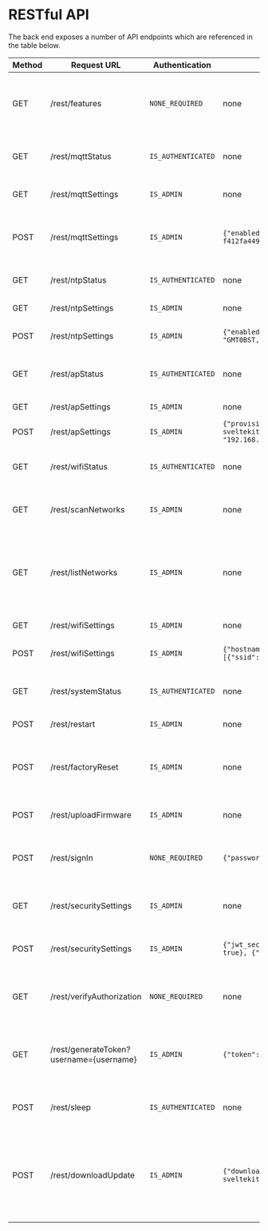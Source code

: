 # RESTful API

The back end exposes a number of API endpoints which are referenced in the table below.

| Method | Request URL                             | Authentication     | POST JSON Body                                                                                                                                                                                                                     | Info                                                                                    |
| ------ | --------------------------------------- | ------------------ | ---------------------------------------------------------------------------------------------------------------------------------------------------------------------------------------------------------------------------------- | --------------------------------------------------------------------------------------- |
| GET    | /rest/features                          | `NONE_REQUIRED`    | none                                                                                                                                                                                                                               | Tells the client which features of the UI should be use                                 |
| GET    | /rest/mqttStatus                        | `IS_AUTHENTICATED` | none                                                                                                                                                                                                                               | Current MQTT connection status                                                          |
| GET    | /rest/mqttSettings                      | `IS_ADMIN`         | none                                                                                                                                                                                                                               | Currently used MQTT settings                                                            |
| POST   | /rest/mqttSettings                      | `IS_ADMIN`         | `{"enabled":false,"uri":"mqtt://192.168.1.12:1883","username":"","password":"","client_id":"esp32-f412fa4495f8","keep_alive":120,"clean_session":true}`                                                                            | Update MQTT settings with new parameters                                                |
| GET    | /rest/ntpStatus                         | `IS_AUTHENTICATED` | none                                                                                                                                                                                                                               | Current NTP connection status                                                           |
| GET    | /rest/ntpSettings                       | `IS_ADMIN`         | none                                                                                                                                                                                                                               | Current NTP settings                                                                    |
| POST   | /rest/ntpSettings                       | `IS_ADMIN`         | `{"enabled": true,"server": "time.google.com","tz_label": "Europe/London","tz_format": "GMT0BST,M3.5.0/1,M10.5.0"}`                                                                                                                | Update the NTP settings                                                                 |
| GET    | /rest/apStatus                          | `IS_AUTHENTICATED` | none                                                                                                                                                                                                                               | Current AP status and client information                                                |
| GET    | /rest/apSettings                        | `IS_ADMIN`         | none                                                                                                                                                                                                                               | Current AP settings                                                                     |
| POST   | /rest/apSettings                        | `IS_ADMIN`         | `{"provision_mode": 1,"ssid": "ESP32-SvelteKit-e89f6d20372c","password": "esp-sveltekit","channel": 1,"ssid_hidden": false,"max_clients": 4,"local_ip": "192.168.4.1","gateway_ip": "192.168.4.1","subnet_mask": "255.255.255.0"}` | Update AP settings                                                                      |
| GET    | /rest/wifiStatus                        | `IS_AUTHENTICATED` | none                                                                                                                                                                                                                               | Current status of the wifi client connection                                            |
| GET    | /rest/scanNetworks                      | `IS_ADMIN`         | none                                                                                                                                                                                                                               | Async Scan for Networks in Range                                                        |
| GET    | /rest/listNetworks                      | `IS_ADMIN`         | none                                                                                                                                                                                                                               | List networks in range after successful scanning. Otherwise triggers scanning.          |
| GET    | /rest/wifiSettings                      | `IS_ADMIN`         | none                                                                                                                                                                                                                               | Current WiFi settings                                                                   |
| POST   | /rest/wifiSettings                      | `IS_ADMIN`         | `{"hostname":"esp32-f412fa4495f8","priority_RSSI":true,"wifi_networks":[{"ssid":"YourSSID","password":"YourPassword","static_ip_config":false}]}`                                                                                  | Update WiFi settings and credentials                                                    |
| GET    | /rest/systemStatus                      | `IS_AUTHENTICATED` | none                                                                                                                                                                                                                               | Get system information about the ESP.                                                   |
| POST   | /rest/restart                           | `IS_ADMIN`         | none                                                                                                                                                                                                                               | Restart the ESP32                                                                       |
| POST   | /rest/factoryReset                      | `IS_ADMIN`         | none                                                                                                                                                                                                                               | Reset the ESP32 and all settings to their default values                                |
| POST   | /rest/uploadFirmware                    | `IS_ADMIN`         | none                                                                                                                                                                                                                               | File upload of firmware.bin                                                             |
| POST   | /rest/signIn                            | `NONE_REQUIRED`    | `{"password": "admin","username": "admin"}`                                                                                                                                                                                        | Signs a user in and returns access token                                                |
| GET    | /rest/securitySettings                  | `IS_ADMIN`         | none                                                                                                                                                                                                                               | retrieves all user information and roles                                                |
| POST   | /rest/securitySettings                  | `IS_ADMIN`         | `{"jwt_secret": "734cb5bb-5597b722", "users": [{"username": "admin", "password": "admin", "admin": true}, {"username": "guest", "password": "guest", "admin": false, }]}`                                                          | retrieves all user information and roles                                                |
| GET    | /rest/verifyAuthorization               | `NONE_REQUIRED`    | none                                                                                                                                                                                                                               | Verifies the content of the auth bearer token                                           |
| GET    | /rest/generateToken?username={username} | `IS_ADMIN`         | `{"token": "734cb5bb-5597b722"}`                                                                                                                                                                                                   | Generates a new JWT token for the user from username                                    |
| POST   | /rest/sleep                             | `IS_AUTHENTICATED` | none                                                                                                                                                                                                                               | Puts the device in deep sleep mode                                                      |
| POST   | /rest/downloadUpdate                    | `IS_ADMIN`         | `{"download_url": "https://github.com/theelims/ESP32-sveltekit/releases/download/v0.1.0/firmware_esp32s3.bin"}`                                                                                                                    | Download link for OTA. This requires a valid SSL certificate and will follow redirects. |
